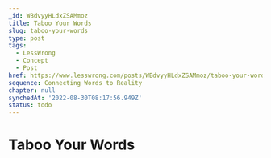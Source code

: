 ```yaml
---
_id: WBdvyyHLdxZSAMmoz
title: Taboo Your Words
slug: taboo-your-words
type: post
tags:
  - LessWrong
  - Concept
  - Post
href: https://www.lesswrong.com/posts/WBdvyyHLdxZSAMmoz/taboo-your-words
sequence: Connecting Words to Reality
chapter: null
synchedAt: '2022-08-30T08:17:56.949Z'
status: todo
---
```


# Taboo Your Words
